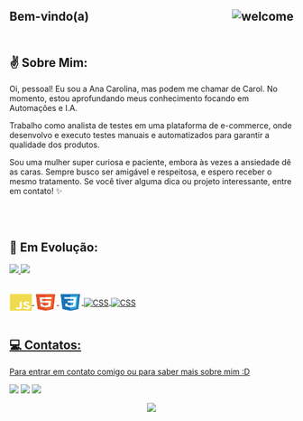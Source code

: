 ## <div> Bem-vindo(a) <img align="right" alt="welcome" height="50" src="https://user-images.githubusercontent.com/74038190/216654116-d0e8d227-7977-4edc-8d36-63461bda9503.gif"><br><br></div>

## ✌️ Sobre Mim:

 <div>

<p>Oi, pessoal!  Eu sou a Ana Carolina, mas podem me chamar de Carol.  No momento, estou aprofundando meus conhecimento focando em Automações e I.A.</p>

<p>Trabalho como analista de testes em uma plataforma de e-commerce, onde desenvolvo e executo testes manuais e automatizados para garantir a qualidade dos produtos.</p>

<p>Sou uma mulher super curiosa e paciente, embora às vezes a ansiedade dê as caras.  Sempre busco ser amigável e respeitosa, e espero receber o mesmo tratamento. Se você tiver alguma dica ou projeto interessante, entre em contato!  ✨</p>
<br><br>
  </div>
  
## 🚀 Em Evolução:

 <div>
   <a href="https://github.com/anacarolinaks">
   <img height="180em" src="https://github-readme-stats.vercel.app/api?username=anacarolinaks&show_icons=true&theme=dracula&include_all_commits=true&count_private=true"/>
   <img height="180em" src="https://github-readme-stats.vercel.app/api/top-langs/?username=anacarolinaks&layout=compact&langs_count=6&theme=dracula"/>
 </div>
    <br>
<div style="display: inline_block"><br>
  <img align="center" alt="Js" height="30" width="40" src="https://raw.githubusercontent.com/devicons/devicon/master/icons/javascript/javascript-plain.svg">
  <img align="center" alt="HTML" height="30" width="40" src="https://raw.githubusercontent.com/devicons/devicon/master/icons/html5/html5-original.svg">
  <img align="center" alt="CSS" height="30" width="40" src="https://raw.githubusercontent.com/devicons/devicon/master/icons/css3/css3-original.svg">
  <img align="center" alt="CSS" height="30" width="40" src="https://cdn.jsdelivr.net/gh/devicons/devicon/icons/php/php-original.svg">
  <img align="center" alt="CSS" height="30" width="40" src="https://cdn.jsdelivr.net/gh/devicons/devicon@latest/icons/cypressio/cypressio-original.svg" />
          
</div>
 
<br>

## 💻 Contatos:

<p>Para entrar em contato comigo ou para saber mais sobre mim :D</p>
 
<div> 
  <a href="https://instagram.com/carolkojima" target="_blank"><img src="https://img.shields.io/badge/-Instagram-%23E4405F?style=for-the-badge&logo=instagram&logoColor=white" target="_blank"></a>
  <a href = "mailto:anacarolinaks@gmail.com"><img src="https://img.shields.io/badge/-Gmail-%23333?style=for-the-badge&logo=gmail&logoColor=white" target="_blank"></a>
  <a href="https://www.linkedin.com/in/anacarolinaksm" target="_blank"><img src="https://img.shields.io/badge/-LinkedIn-%230077B5?style=for-the-badge&logo=linkedin&logoColor=white" target="_blank"></a>
</div>

<p align="center">
  <img aling="center" src="https://user-images.githubusercontent.com/74038190/212284115-f47cd8ff-2ffb-4b04-b5bf-4d1c14c0247f.gif">
</p>
